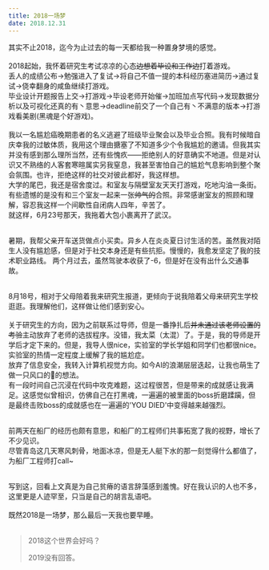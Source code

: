 ```yaml
---
title: 2018一场梦
date: 2018.12.31
---
```

其实不止2018，迄今为止过去的每一天都给我一种置身梦境的感觉。<br><br>
2018起始，我怀着研究生考试凉凉的心态<del>边想着毕设和工作边</del>打着游戏。<br>
丢人的成绩公布->勉强进入了复试->将自己不值一提的本科经历塞进简历->通过复试->侥幸翻身的咸鱼继续打游戏。<br>
毕业设计开题报告上交->打游戏->毕设老师开始催->加班加点写代码->发现数据分析以及可视化还真的有丶意思->deadline前交了一个自己有丶不满意的版本->打游戏看美剧(黑魂是个好游戏)。<br><br>
我以一名尴尬癌晚期患者的名义逃避了班级毕业聚会以及毕业合照。我有时候暗自庆幸我的过敏体质，我用这个理由搪塞了不知道多少个令我尴尬的邀请。但我其实并没有感到那么理所当然，还有些愧疚——拒绝别人的好意确实不地道。但是对认识又不熟络的人客套寒暄属实另我窒息，我甚至害怕自己的尴尬气息影响到整个聚会氛围。也许，拒绝这样的社交对彼此都好，我这样想。<br>
大学的尾巴，我还是宿舍度过。和室友与隔壁室友天天打游戏，吃地沟油一条街。有些遗憾的是没有和三个室友一起来一张<del>帅气的</del>合照。非常感谢室友的照顾和理解，容忍我这样一个间歇性自闭病人四年，辛苦了。<br>
就这样，6月23号那天，我拖着大包小裹离开了武汉。<br><br>

暑期，我帮父亲开车送货做点小买卖。异乡人在炎炎夏日讨生活的苦。虽然我对陌生人没有尴尬感，但是对于社交本身还是有些抗拒。慢慢的，我愈发坚定了我的技术职业路线。
两个月过去，虽然驾驶本收获了-6，但是好在没有出什么交通事故。<br><br>

8月18号，相对于父母陪着我来研究生报道，更倾向于说我陪着父母来研究生学校逛逛。我理解他们，这样做让他们感到安心。<br><br>
关于研究生的方向，因为之前联系过导师，但是一番挣扎后<del>并未通过该老师设置的考验</del>主动放弃了老师的选拔程序。没错，我太菜（太混）了。于是，我的导师是开学后才定下来的。但是，我导人很nice，实验室的学长学姐和同学们也都很nice。实验室的热情一定程度上缓解了我的尴尬症。<br>
放弃了信息安全，我转入计算机视觉方向。如今AI的浪潮层层迭起，让我也萌生了做一只风口的🐖的想法。<br>
有一段时间自己沉浸在代码中攻克难题，这过程很苦，但是带来的成就感让我满足。这感觉似曾相识，仿佛自己在打黑魂，一遍遍的被里面的boss折磨蹂躏，但是最终击败boss的成就感也在一遍遍的'YOU DIED'中变得越来越强烈。<br><br>

前两天在船厂的经历也颇有意思，和船厂的工程师们共事拓宽了我的视野，增长了不少见识。<br>尽管青岛这几天寒风刺骨，地面冰凉，但是无人艇下水的那一刻觉得什么都值了，为船厂工程师打call~<br><br>

写到这，回看上文真是为自己贫瘠的语言辞藻感到羞愧。好在我认识的人也不多，这里更是人迹罕至，只当是自己的胡言乱语吧。<br><br>
既然2018是一场梦，那么最后一天我也要早睡。<br><br>
> 2018这个世界会好吗？
> 
> 2019没有回答。


